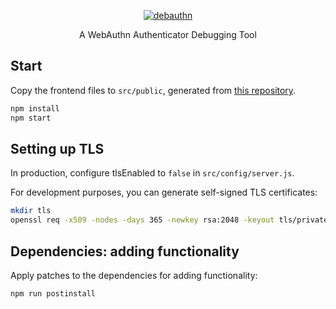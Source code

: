 <p align="center">
  <a href="https://debauthn.tic.udc.es">
    <img alt="debauthn" src="https://github.com/martinord/debauthn-backend/blob/master/docs/header.png">
  </a>
</p>

<p align="center">
  A WebAuthn Authenticator Debugging Tool
</p>

## Start

Copy the frontend files to `src/public`, generated from [this repository](https://github.com/martinord/debauthn-frontend/).

``` bash
npm install
npm start
```

## Setting up TLS

In production, configure tlsEnabled to `false` in `src/config/server.js`.

For development purposes, you can generate self-signed TLS certificates:

``` bash
mkdir tls
openssl req -x509 -nodes -days 365 -newkey rsa:2048 -keyout tls/private.key -out tls/certificate.crt
```

## Dependencies: adding functionality
Apply patches to the dependencies for adding functionality:

```bash
npm run postinstall
```
</details>